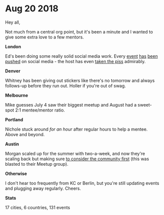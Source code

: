 # Aug 20 2018

Hey all,

Not much from a central org point, but it's been a minute and I wanted to give some extra love to a few mentors.

**London**

Ed's been doing some really solid social media work. Every [event](https://twitter.com/TotallyMoney/status/1004762843860828161) [has](https://twitter.com/TotallyMoney/status/1019890262653456384) [been](https://twitter.com/TotallyMoney/status/1004711345470701568) [pushed](https://twitter.com/TotallyMoney/status/1004656475422232576) on social media - the host has even [taken the piss](https://twitter.com/TotallyMoney/status/1002493468390895616) admirably.

**Denver**

Whitney has been giving out stickers like there's no tomorrow and always follows-up before they run out. Holler if you're out of swag.

**Melbourne**

Mike guesses July 4 saw their biggest meetup and August had a sweet-spot 2:1 mentee/mentor ratio.

**Portland**

Nichole stuck around _for an hour_ after regular hours to help a mentee. Above and beyond.

**Austin**

Morgan scaled up for the summer with two-a-week, and now they're scaling back but making sure [to consider the community first](https://docs.google.com/forms/d/e/1FAIpQLSdnygSKzQyvyJeh5Omjc4ZAEfqVLPT_s69LRGV2eRSpZM9tbg/viewform) (this was blasted to their Meetup group).

**Otherwise**

I don't hear too frequently from KC or Berlin, but you're still updating events and plugging away regularly. Cheers. 

**Stats**

17 cities, 6 countries, 131 events
